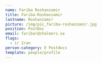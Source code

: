 ```yaml
---
name: Fariba Roshanzamir
title: Fariba-Roshanzamir
lastname: Roshanzamir
picture: /img/pic_fariba-roshanzamir.jpg
position: PostDoc
email: faribar@chalmers.se
flags:
  - ir Iran
person-category: E Postdocs
template: people/profile
---
```

